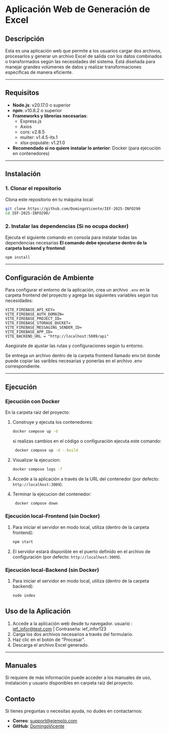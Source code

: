 # Aplicación Web de Generación de Excel

## Descripción

Esta es una aplicación web que permite a los usuarios cargar dos archivos, procesarlos y generar un archivo Excel de salida con los datos combinados o transformados según las necesidades del sistema. Está diseñada para manejar grandes volúmenes de datos y realizar transformaciones específicas de manera eficiente.

---

## Requisitos

- **Node.js**: v20.17.0 o superior  
- **npm**: v10.8.2 o superior  
- **Frameworks y librerías necesarias**:
  - Express.js
  - Axios
  - cors: v2.8.5
  - multer: v1.4.5-lts.1
  - xlsx-populate: v1.21.0
- **Recomendado si no quiere instalar lo anterior**: Docker (para ejecución en contenedores)
---

## Instalación

### 1. Clonar el repositorio
Clona este repositorio en tu máquina local:
```bash
git clone https://github.com/DomingoVicente/IEF-2025-INFO290
cd IEF-2025-INFO290/
```

### 2. Instalar las dependencias (Si no ocupa docker)
Ejecuta el siguiente comando en consola para instalar todas las dependencias necesarias **El comando debe ejecutarse dentro de la carpeta backend y frontend**:

```bash
npm install
```
---

## Configuración de Ambiente

Para configurar el entorno de la aplicación, crea un archivo `.env` en la carpeta frontend del proyecto y agrega las siguientes variables según tus necesidades:

```env
VITE_FIREBASE_API_KEY=
VITE_FIREBASE_AUTH_DOMAIN=
VITE_FIREBASE_PROJECT_ID=
VITE_FIREBASE_STORAGE_BUCKET=
VITE_FIREBASE_MESSAGING_SENDER_ID=
VITE_FIREBASE_APP_ID=
VITE_BACKEND_URL = "http://localhost:5009/api"

```

Asegúrate de ajustar las rutas y configuraciones según tu entorno.

Se entrega un archivo dentro de la carpeta frontend llamado env.txt donde puede copiar las varibles necesarias y ponerlas en el archivo .env correspondiente.

---

## Ejecución

### Ejecución con Docker 

En la carpeta raiz del proyecto: 

1. Construye y ejecuta los contenedores:
   ```bash
   docker compose up -d
   ```

   si realizas cambios en el código o configuración ejecuta este comando:
    ```bash
     docker compose up -d --build
     ```
    
3. Visualizar la ejecucion:
   ```bash
   docker compose logs -f
   ```

5. Accede a la aplicación a través de la URL del contenedor (por defecto: `http://localhost:3009`).

4. Terminar la ejecucion del contenedor:
   ```bash
    docker compose down
   ```

 ### Ejecución local-Frontend (sin Docker)
1. Para iniciar el servidor en modo local, utiliza (dentro de la carpeta frontend):
   ```bash
   npm start
   ```
2. El servidor estará disponible en el puerto definido en el archivo de configuración (por defecto: `http://localhost:3009`).

### Ejecución local-Backend (sin Docker)
1. Para iniciar el servidor en modo local, utiliza (dentro de la carpeta backend):
   ```bash
   node index
   ```

## Uso de la Aplicación

1. Accede a la aplicación web desde tu navegador. 
   usuario : ief_infor@test.com  |  Contraseña: ief_infor123
2. Carga los dos archivos necesarios a través del formulario.
3. Haz clic en el botón de "Procesar".
4. Descarga el archivo Excel generado.

---

## Manuales
Si requiere de más información puede acceder a los manuales de uso, instalación y usuario disponibles en carpeta raíz del proyecto.

## Contacto

Si tienes preguntas o necesitas ayuda, no dudes en contactarnos:
- **Correo**: support@ejemplo.com
- **GitHub**: [DomingoVicente](https://github.com/DomingoVicente)
